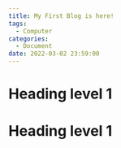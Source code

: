 ```yaml
---
title: My First Blog is here!
tags:
  - Computer
categories:
  - Document
date: 2022-03-02 23:59:00
---
```


# Heading level 1

Heading level 1
===============